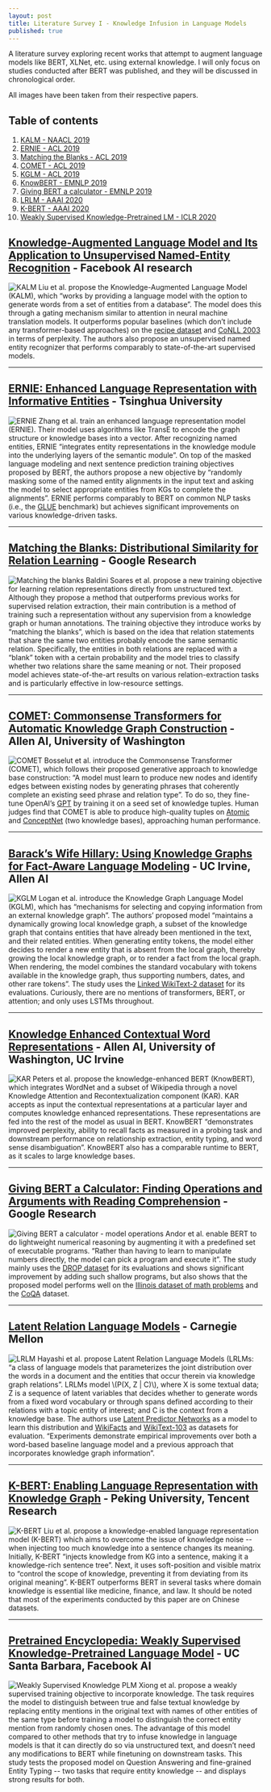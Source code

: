 ```yaml
---
layout: post
title: Literature Survey I - Knowledge Infusion in Language Models
published: true
---
```



A literature survey exploring recent works that attempt to augment language models like BERT, XLNet, etc. using external knowledge. I will only focus on studies conducted after BERT was published, and they will be discussed in chronological order.
<!--break-->
All images have been taken from their respective papers.


## Table of contents
1. [KALM - NAACL 2019](#KALM)
2. [ERNIE - ACL 2019](#ERNIE)
3. [Matching the Blanks - ACL 2019](#matching_blanks)
4. [COMET - ACL 2019](#COMET)
5. [KGLM - ACL 2019](#KGLM)
6. [KnowBERT - EMNLP 2019](#KnowBERT)
7. [Giving BERT a calculator - EMNLP 2019](#BERT_calculator)
8. [LRLM - AAAI 2020](#LRLM)
9. [K-BERT - AAAI 2020](#K-BERT)
10. [Weakly Supervised Knowledge-Pretrained LM - ICLR 2020](#weakly_supervised_knowledge_PLM)


## <a name="KALM"></a> [Knowledge-Augmented Language Model and Its Application to Unsupervised Named-Entity Recognition](https://www.aclweb.org/anthology/N19-1117/) - Facebook AI research

![KALM](https://raw.githubusercontent.com/vamsi-aribandi/vamsi-aribandi.github.io/master/images/LS_I/KALM.png)
Liu et al. propose the Knowledge-Augmented Language Model (KALM), which “works by providing a language model with the option to generate words from a set of entities from a database”. The model does this through a gating mechanism similar to attention in neural machine translation models. It outperforms popular baselines (which don’t include any transformer-based approaches) on the [recipe dataset](http://www.ffts.com/recipes.htm) and [CoNLL 2003](https://www.clips.uantwerpen.be/conll2003/ner/) in terms of perplexity. The authors also propose an unsupervised named entity recognizer that performs comparably to state-of-the-art supervised models.

***

## <a name="ERNIE"></a> [ERNIE: Enhanced Language Representation with Informative Entities](https://www.aclweb.org/anthology/P19-1139/) - Tsinghua University

![ERNIE](https://raw.githubusercontent.com/vamsi-aribandi/vamsi-aribandi.github.io/master/images/LS_I/ERNIE.png)
Zhang et al. train an enhanced language representation model (ERNIE). Their model uses algorithms like TransE to encode the graph structure or knowledge bases into a vector. After recognizing named entities, ERNIE “integrates entity representations in the knowledge module into the underlying layers of the semantic module”. On top of the masked language modeling and next sentence prediction training objectives proposed by BERT, the authors propose a new objective by “randomly masking some of the named entity alignments in the input text and asking the model to select appropriate entities from KGs to complete the alignments”. ERNIE performs comparably to BERT on common NLP tasks (i.e., the [GLUE](https://gluebenchmark.com/) benchmark) but achieves significant improvements on various knowledge-driven tasks.

***

## <a name="matching_blanks"></a> [Matching the Blanks: Distributional Similarity for Relation Learning](https://www.aclweb.org/anthology/P19-1279/) - Google Research

![Matching the blanks](https://raw.githubusercontent.com/vamsi-aribandi/vamsi-aribandi.github.io/master/images/LS_I/matching_blanks.png)
Baldini Soares et al. propose a new training objective for learning relation representations directly from unstructured text. Although they propose a method that outperforms previous works for supervised relation extraction, their main contribution is a method of training such a representation without any supervision from a knowledge graph or human annotations. The training objective they introduce works by “matching the blanks”, which is based on the idea that relation statements that share the same two entities probably encode the same semantic relation. Specifically, the entities in both relations are replaced with a “blank” token with a certain probability and the model tries to classify whether two relations share the same meaning or not. Their proposed model achieves state-of-the-art results on various relation-extraction tasks and is particularly effective in low-resource settings.

***

## <a name="COMET"></a> [COMET: Commonsense Transformers for Automatic Knowledge Graph Construction](https://www.aclweb.org/anthology/P19-1470/) - Allen AI, University of Washington

![COMET](https://raw.githubusercontent.com/vamsi-aribandi/vamsi-aribandi.github.io/master/images/LS_I/COMET.png)
Bosselut et al. introduce the Commonsense Transformer (COMET), which follows their proposed generative approach to knowledge base construction: “A model must learn to produce new nodes and identify edges between existing nodes by generating phrases that coherently complete an existing seed phrase and relation type”. To do so, they fine-tune OpenAI’s [GPT](https://openai.com/blog/language-unsupervised/) by training it on a seed set of knowledge tuples. Human judges find that COMET is able to produce high-quality tuples on [Atomic](https://homes.cs.washington.edu/~msap/atomic/) and [ConceptNet](http://conceptnet.io/) (two knowledge bases), approaching human performance.

***

## <a name="KGLM"></a> [Barack’s Wife Hillary: Using Knowledge Graphs for Fact-Aware Language Modeling](https://www.aclweb.org/anthology/P19-1598/) - UC Irvine, Allen AI

![KGLM](https://raw.githubusercontent.com/vamsi-aribandi/vamsi-aribandi.github.io/master/images/LS_I/KGLM.png)
Logan et al. introduce the Knowledge Graph Language Model (KGLM), which has “mechanisms for selecting and copying information from an external knowledge graph”. The authors’ proposed model “maintains a dynamically growing local knowledge graph, a subset of the knowledge graph that contains entities that have already been mentioned in the text, and their related entities. When generating entity tokens, the model either decides to render a new entity that is absent from the local graph, thereby growing the local knowledge graph, or to render a fact from the local graph. When rendering, the model combines the standard vocabulary with tokens available in the knowledge graph, thus supporting numbers, dates, and other rare tokens”. The study uses the [Linked WikiText-2 dataset](https://rloganiv.github.io/linked-wikitext-2/#/) for its evaluations. Curiously, there are no mentions of transformers, BERT, or attention; and only uses LSTMs throughout.

***

## <a name="KnowBERT"></a> [Knowledge Enhanced Contextual Word Representations](https://www.aclweb.org/anthology/D19-1005/) - Allen AI, University of Washington, UC Irvine

![KAR](https://raw.githubusercontent.com/vamsi-aribandi/vamsi-aribandi.github.io/master/images/LS_I/KAR.png)
Peters et al. propose the knowledge-enhanced BERT (KnowBERT), which integrates WordNet and a subset of Wikipedia through a novel Knowledge Attention and Recontextualization component (KAR). KAR accepts as input the contextual representations at a particular layer and computes knowledge enhanced representations. These representations are fed into the rest of the model as usual in BERT. KnowBERT “demonstrates improved perplexity, ability to recall facts as measured in a probing task and downstream performance on relationship extraction, entity typing, and word sense disambiguation”. KnowBERT also has a comparable runtime to BERT, as it scales to large knowledge bases.

***

## <a name="BERT_calculator"></a> [Giving BERT a Calculator: Finding Operations and Arguments with Reading Comprehension](https://www.aclweb.org/anthology/D19-1609/) - Google Research
![Giving BERT a calculator - model operations](https://raw.githubusercontent.com/vamsi-aribandi/vamsi-aribandi.github.io/master/images/LS_I/BERT_calculator.png)
Andor et al. enable BERT to do lightweight numerical reasoning by augmenting it with a predefined set of executable programs. “Rather than having to learn to manipulate numbers directly, the model can pick a program and execute it”. The study mainly uses the [DROP dataset](https://allennlp.org/drop) for its evaluations and shows significant improvement by adding such shallow programs, but also shows that the proposed model performs well on the [Illinois dataset of math problems](https://cogcomp.seas.upenn.edu/page/resource_view/98) and the [CoQA](https://stanfordnlp.github.io/coqa/) dataset.

***

## <a name="LRLM"></a> [Latent Relation Language Models](https://arxiv.org/abs/1908.07690) - Carnegie Mellon

![LRLM](https://raw.githubusercontent.com/vamsi-aribandi/vamsi-aribandi.github.io/master/images/LS_I/LRLM.png)
Hayashi et al. propose Latent Relation Language Models (LRLMs: “a class of language models that parameterizes the joint distribution over the words in a document and the entities that occur therein via knowledge graph relations”. LRLMs model \\(P(X, Z | C)\\), where X is some textual data; Z is a sequence of latent variables that decides whether to generate words from a fixed word vocabulary or through spans defined according to their relations with a topic entity of interest; and C is the context from a knowledge base. The authors use [Latent Predictor Networks](https://www.aclweb.org/anthology/P16-1057/) as a model to learn this distribution and [WikiFacts](https://bitbucket.org/skaasj/wikifact_filmactor/src/master/) and [WikiText-103](https://www.salesforce.com/products/einstein/ai-research/the-wikitext-dependency-language-modeling-dataset/) as datasets for evaluation. “Experiments demonstrate empirical improvements over both a word-based baseline language model and a previous approach that incorporates knowledge graph information”.

***

## <a name="K-BERT"></a> [K-BERT: Enabling Language Representation with Knowledge Graph](https://arxiv.org/abs/1909.07606) - Peking University, Tencent Research

![K-BERT](https://raw.githubusercontent.com/vamsi-aribandi/vamsi-aribandi.github.io/master/images/LS_I/K-BERT.png)
Liu et al. propose a knowledge-enabled language representation model (K-BERT) which aims to overcome the issue of knowledge noise -- when injecting too much knowledge into a sentence changes its meaning. Initially, K-BERT “injects knowledge from KG into a sentence, making it a knowledge-rich sentence tree”. Next, it uses soft-position and visible matrix to “control the scope of knowledge, preventing it from deviating from its original meaning”. K-BERT outperforms BERT in several tasks where domain knowledge is essential like medicine, finance, and law. It should be noted that most of the experiments conducted by this paper are on Chinese datasets.

***

## <a name="weakly_supervised_knowledge_PLM"></a> [Pretrained Encyclopedia: Weakly Supervised Knowledge-Pretrained Language Model](https://openreview.net/forum?id=BJlzm64tDH) - UC Santa Barbara, Facebook AI

![Weakly Supervised Knowledge PLM](https://raw.githubusercontent.com/vamsi-aribandi/vamsi-aribandi.github.io/master/images/LS_I/weak_supervised_knowledge_PLM.png)
Xiong et al. propose a weakly supervised training objective to incorporate knowledge. The task requires the model to distinguish between true and false textual knowledge by replacing entity mentions in the original text with names of other entities of the same type before training a model to distinguish the correct entity mention from randomly chosen ones. The advantage of this model compared to other methods that try to infuse knowledge in language models is that it can directly do so via unstructured text, and doesn’t need any modifications to BERT while finetuning on downstream tasks. This study tests the proposed model on Question Answering and fine-grained Entity Typing -- two tasks that require entity knowledge -- and displays strong results for both.